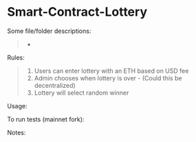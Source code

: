 # Smart-Contract-Lottery


Some file/folder descriptions: 
 >  - 

     
Rules: 
 > 1. Users can enter lottery with an ETH based on USD fee
 > 2. Admin chooses when lottery is over - (Could this be decentralized)
 > 3. Lottery will select random winner

Usage: 


To run tests (mainnet fork):


  
Notes: 
> 
